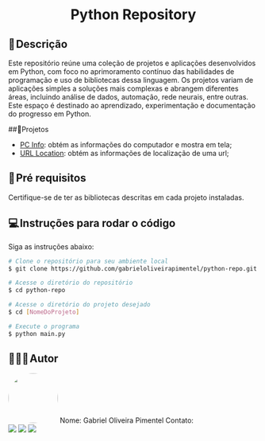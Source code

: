 <h1 align="center"> 
	Python Repository
</h1>

## 📃 Descrição
Este repositório reúne uma coleção de projetos e aplicações desenvolvidos em Python, com foco no aprimoramento contínuo das habilidades de programação e uso de bibliotecas dessa linguagem. Os projetos variam de aplicações simples a soluções mais complexas e abrangem diferentes áreas, incluindo análise de dados, automação, rede neurais, entre outras. Este espaço é destinado ao aprendizado, experimentação e documentação do progresso em Python.

##📘Projetos
- <a href="https://github.com/gabrieloliveirapimentel/python-repo/tree/main/pc-info">PC Info</a>: obtém as informações do computador e mostra em tela;
- <a href="https://github.com/gabrieloliveirapimentel/python-repo/tree/main/url-location">URL Location</a>: obtém as informações de localização de uma url;

## 🔧 Pré requisitos
Certifique-se de ter as bibliotecas descritas em cada projeto instaladas.

## 💻 Instruções para rodar o código
Siga as instruções abaixo:

  ```bash
  # Clone o repositório para seu ambiente local
  $ git clone https://github.com/gabrieloliveirapimentel/python-repo.git
  
  # Acesse o diretório do repositório
  $ cd python-repo

  # Acesse o diretório do projeto desejado
  $ cd [NomeDoProjeto]

  # Execute o programa
  $ python main.py
  ```

## 👨🏻‍💻 Autor
<img style="border-radius: 50%;" src="https://avatars.githubusercontent.com/u/63811493?v=4" width="100px;" alt=""/>
Nome: Gabriel Oliveira Pimentel
Contato:

<div> 
  <a href = "mailto:gabrieloliveirapimentel@hotmail.com"><img src="https://img.shields.io/badge/outlook-%230077B5?style=for-the-badge&logo=microsoftoutlook&logoColor=gabrieloliveirapimentel" target="_blank"></a>
    <a href = "mailto:pimentelgabriel.contato@gmail.com"><img src="https://img.shields.io/badge/-Gmail-%23333?style=for-the-badge&logo=gmail&logoColor=red" target="_blank"></a>
  <a href="https://www.linkedin.com/in/gabriel-oliveira-pimentel/" target="_blank"><img src="https://img.shields.io/badge/-LinkedIn-%230077B5?style=for-the-badge&logo=linkedin&logoColor=gabrieloliveirapimentel" target="_blank"></a>  
</div>
